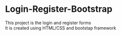 # Login-Register-Bootstrap
This project is the login and register forms<br />
It is created using HTML/CSS and bootstap framework
